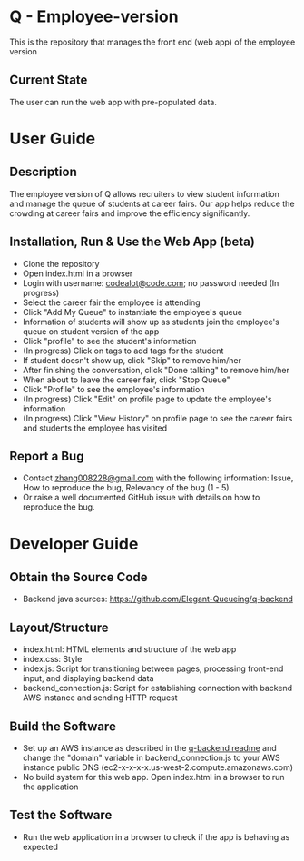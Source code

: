 # Q - Employee-version
This is the repository that manages the front end (web app) of the employee version

## Current State
The user can run the web app with pre-populated data.

# User Guide
## Description
The employee version of Q allows recruiters to view student information and manage the queue of students at career fairs. Our app helps reduce the crowding at career fairs and improve the efficiency significantly.

## Installation, Run & Use the Web App (beta)
 - Clone the repository
 - Open index.html in a browser
 - Login with username: codealot@code.com; no password needed (In progress)
 - Select the career fair the employee is attending
 - Click "Add My Queue" to instantiate the employee's queue
 - Information of students will show up as students join the employee's queue on student version of the app
 - Click "profile" to see the student's information
 - (In progress) Click on tags to add tags for the student
 - If student doesn't show up, click "Skip" to remove him/her
 - After finishing the conversation, click "Done talking" to remove him/her
 - When about to leave the career fair, click "Stop Queue"
 - Click "Profile" to see the employee's information
 - (In progress) Click "Edit" on profile page to update the employee's information
 - (In progress) Click "View History" on profile page to see the career fairs and students the employee has visited
 
 ## Report a Bug
  - Contact zhang008228@gmail.com with the following information: Issue, How to reproduce the bug, Relevancy of the bug (1 - 5).
  - Or raise a well documented GitHub issue with details on how to reproduce the bug.
  
  # Developer Guide
  ## Obtain the Source Code
   - Backend java sources: https://github.com/Elegant-Queueing/q-backend
  
  ## Layout/Structure
   - index.html: HTML elements and structure of the web app
   - index.css: Style
   - index.js: Script for transitioning between pages, processing front-end input, and displaying backend data
   - backend_connection.js: Script for establishing connection with backend AWS instance and sending HTTP request
   
  ## Build the Software
   - Set up an AWS instance as described in the [q-backend readme](https://github.com/Elegant-Queueing/q-backend) and change the "domain" variable in backend_connection.js to your AWS instance public DNS (ec2-x-x-x-x.us-west-2.compute.amazonaws.com)
   - No build system for this web app. Open index.html in a browser to run the application
  
  ## Test the Software
   - Run the web application in a browser to check if the app is behaving as expected
